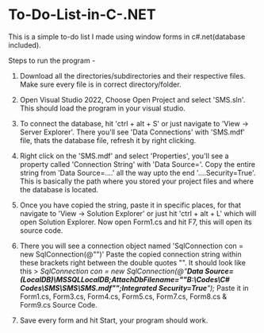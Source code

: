 # To-Do-List-in-C-.NET
This is a simple to-do list I made using window forms in c#.net(database included).


Steps to run the program -
1. Download all the directories/subdirectories and their respective files. Make sure every file is in correct directory/folder.

2. Open Visual Studio 2022, Choose Open Project and select 'SMS.sln'. This should load the program in your visual studio.
   
3. To connect the database, hit 'ctrl + alt + S' or just navigate to 'View -> Server Explorer'. There you'll see 'Data Connections' with 'SMS.mdf' file, thats the database file, refresh it by right clicking.
   
4. Right click on the 'SMS.mdf' and select 'Properties', you'll see a property called 'Connection String' with 'Data Source='. Copy the entire string from 'Data Source=....' all the way upto the end
   '....Security=True'. This is basically the path where you stored your project files and where the database is located.
   
5. Once you have copied the string, paste it in specific places, for that navigate to 'View -> Solution Explorer' or just hit 'ctrl + alt + L' which will open Solution Explorer. Now open Form1.cs and hit F7, this      will open its source code.
   
6. There you will see a connection object named 'SqlConnection con = new SqlConnection(@"")' Paste the copied connection string within these brackets right between the double quotes "".
   It should look like this       > _SqlConnection con = new SqlConnection(@"___Data Source=(LocalDB)\MSSQLLocalDB;AttachDbFilename=""B:\Codes\C# Codes\SMS\SMS\SMS.mdf"";Integrated Security=True___");_
   Paste it in Form1.cs, Form3.cs, Form4.cs, Form5.cs, Form7.cs, Form8.cs & Form9.cs Source Code.

7. Save every form and hit Start, your program should work.
